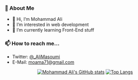 ### 💬 About Me
- 👋 Hi, I’m Mohammad Ali
- 👀 I’m interested in web development
- 🌱 I’m currently learning Front-End stuff


### 📫 How to reach me...
* Twitter: [@_AliMasoumi](https://twitter.com/_AliMasoumi)  
* E-Mail: moama71@gmail.com

<div align="center">
      
[![Mohammad Ali's GitHub stats](https://github-readme-stats.vercel.app/api?username=codophil&line_height=40&show_icons=true&theme=radical&count_private=true&include_all_commits=true)](https://github.com/codophil/codophil/README.md)
[![Top Langs](https://github-readme-stats.vercel.app/api/top-langs/?username=codophil&theme=radical)](https://github.com/codophil/codophil/README.md)

</div>
